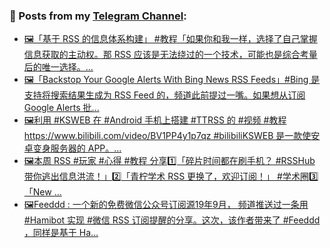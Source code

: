 ### 📰 Posts from my [Telegram Channel](https://t.me/s/aboutrss):
<!-- BLOG-POST-LIST:START -->
- [🖼「基于 RSS 的信息体系构建」 #教程「如果你和我一样，选择了自己掌握信息获取的主动权。那 RSS 应该是无法绕过的一个技术，可能也是综合考量后的唯一选择。...](https://t.me/aboutrss/1095)
- [🖼「Backstop Your Google Alerts With Bing News RSS Feeds」#Bing 是支持将搜索结果生成为 RSS Feed 的，频道此前提过一嘴。如果想从订阅 Google Alerts 批...](https://t.me/aboutrss/1094)
- [🖼利用 #KSWEB 在 #Android 手机上搭建 #TTRSS 的 #视频 #教程https://www.bilibili.com/video/BV1PP4y1p7qz #bilibiliKSWEB 是一款使安卓变身服务器的 APP。...](https://t.me/aboutrss/1093)
- [🖼本周 RSS #玩家 #心得 #教程 分享1️⃣「碎片时间都在刷手机？ #RSSHub 带你逃出信息洪流！」2️⃣「青柠学术 RSS 更换了，欢迎订阅！」 #学术圈3️⃣「New ...](https://t.me/aboutrss/1092)
- [🖼Feeddd : 一个新的免费微信公众号订阅源19年9月， 频道推送过一条用 #Hamibot 实现 #微信 RSS 订阅提醒的分享。这次，该作者带来了 #Feeddd ，同样是基于 Ha...](https://t.me/aboutrss/1091)
<!-- BLOG-POST-LIST:END -->

<!--
**AboutRSS/AboutRSS** is a ✨ _special_ ✨ repository because its `README.md` (this file) appears on your GitHub profile.

Here are some ideas to get you started:

- 🔭 I’m currently working on ...
- 🌱 I’m currently learning ...
- 👯 I’m looking to collaborate on ...
- 🤔 I’m looking for help with ...
- 💬 Ask me about ...
- 📫 How to reach me: ...
- 😄 Pronouns: ...
- ⚡ Fun fact: ...
-->
